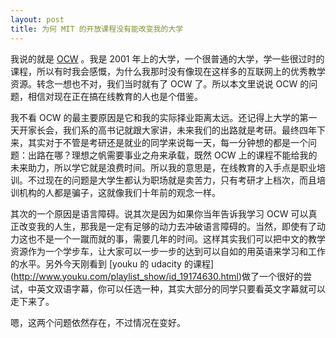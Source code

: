 ```yaml
---
layout: post
title: 为何 MIT 的开放课程没有能改变我的大学
---
```


我说的就是 [OCW](http://ocw.mit.edu/) 。我是 2001
年上的大学，一个很普通的大学，学一些很过时的课程，所以有时我会感慨，为什么我那时没有像现在这样多的互联网上的优秀教学资源。转念一想也不对，我们当时就有了
OCW 了。所以本文里说说 OCW 的问题，相信对现在正在搞在线教育的人也是个借鉴。

我不看 OCW
的最主要原因是它和我的实际择业距离太远。还记得上大学的第一天开家长会，我们系的高书记就跟大家讲，未来我们的出路就是考研。最终四年下来，其实对于不管是考研还是就业的同学来说每一天，每一分钟想的都是一个问题：出路在哪？理想之帆需要事业之舟来承载，既然
OCW
上的课程不能给我的未来助力，所以学它就是浪费时间。所以我的意思是，在线教育的入手点是职业培训。不过现在的问题是大学生都认为职场就是卖苦力，只有考研才上档次，而且培训机构的人都是骗子，这就像我们十年前的观念一样。

其次的一个原因是语言障碍。说其次是因为如果你当年告诉我学习 OCW
可以真正改变我的人生，那我是一定有足够的动力去冲破语言障碍的。当然，即使有了动力这也不是一个一蹴而就的事，需要几年的时间。这样其实我们可以把中文的教学资源作为一个学步车，让大家可以一步一步的达到可以自如的用英语来学习和工作的水平。另外今天刚看到
 [youku 的 udacity 的课程]
(http://www.youku.com/playlist_show/id_19174630.html)做了一个很好的尝试，中英文双语字幕，你可以任选一种，其实大部分的同学只要看英文字幕就可以走下来了。

嗯，这两个问题依然存在，不过情况在变好。

